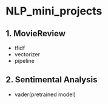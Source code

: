 # NLP_mini_projects
## 1. MovieReview
- tfidf
- vectorizer
- pipeline

## 2. Sentimental Analysis
- vader(pretrained model)
